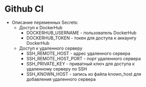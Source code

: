 # Github CI
* Описание переменных Secrets:
  * Доступ к DockerHub
    * DOCKERHUB_USERNAME - пользователь DockerHub
    * DOCKERHUB_TOKEN - токен для доступа к аккаунту DockerHub
  * Доступ к удаленного серверу
    * SSH_REMOTE_HOST - адрес удаленного сервера
    * SSH_REMOTE_HOST_PORT - порт удаленного сервера
    * SSH_PRIVATE_KEY - приватный ключ для доступа к удаленному серверу по SSH
    * SSH_KNOWN_HOST - запись из файла known_host для добавления удаленного сервера
